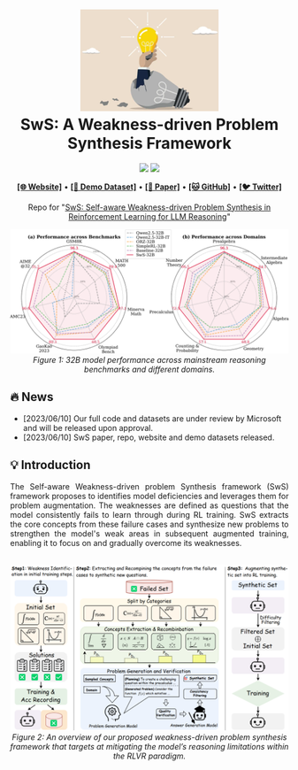 <h1 align="center">
<img src="./docs/static/images/icon.png" width="250" alt="SwS-Logo" />
<br>
<!-- <br style="display: block; content: ''; margin-top: 0.5em;" /> -->
SwS: A Weakness-driven Problem Synthesis Framework</span>
</h1>

<div align="center">

![](https://img.shields.io/badge/LLM-Reasoning%20Reasoning-orange)
![](https://img.shields.io/badge/Code%20License-MIT-green)

</div>

<p align="center">
  <a href="https://mastervito.github.io/MasterVito.SwS.github.io/"><b>[🌐 Website]</b></a> •
  <a href="https://huggingface.co/llm-agents"><b>[🤗 Demo Dataset]</b></a> •
  <a href="https://arxiv.org/pdf/2506.08989"><b>[📜 Paper]</b></a> •
  <a href="https://github.com/MasterVito/SwS"><b>[🐱 GitHub]</b></a> •
  <a href="https://twitter.com/zhs05232838/status/1708860992631763092"><b>[🐦 Twitter]</b></a>
</p>


<p align="center">
Repo for "<a href="https://arxiv.org/pdf/2506.08989" target="_blank">SwS: Self-aware Weakness-driven Problem Synthesis in Reinforcement Learning for LLM Reasoning</a>"
</p>

<p align="center">
    <img src="docs\static\images\teaser.png" width="1000">
        <br>
    <em>Figure 1: 32B model performance across mainstream reasoning benchmarks and different domains.
    </em>
</p>



## 🔥 News

<!-- - [2023/10/13] 🔥🔥🔥 We release a demo for ToRA at [🐯 Gradio](https://9557c5365a6f44dc84.gradio.live), try it out!!! -->
- [2023/06/10] Our full code and datasets are under review by Microsoft and will be released upon approval.
- [2023/06/10] SwS paper, repo, website and demo datasets released.

## 💡 Introduction 

<div style="text-align: justify;">
The Self-aware Weakness-driven problem Synthesis framework (SwS) framework proposes to identifies model deficiencies and leverages them for problem augmentation. The weaknesses are defined as questions that the model consistently fails to learn through during RL training. SwS extracts the core concepts from these failure cases and synthesize new problems to strengthen the model's weak areas in subsequent augmented training, enabling it to focus on and gradually overcome its weaknesses.
</div>
<br>

<p align="center">
    <img src="./docs/static/images/method.png" width="800">
    <br>
    <em>Figure 2: An overview of our proposed weakness-driven problem synthesis framework that targets at mitigating the model’s reasoning limitations within the RLVR paradigm.
</em>
</p>